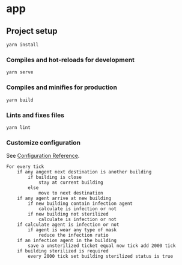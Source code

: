 # app

## Project setup
```
yarn install
```

### Compiles and hot-reloads for development
```
yarn serve
```

### Compiles and minifies for production
```
yarn build
```

### Lints and fixes files
```
yarn lint
```

### Customize configuration
See [Configuration Reference](https://cli.vuejs.org/config/).

````
For every tick
    if any angent next destination is another building
        if building is close
            stay at current building
        else
            move to next destination
    if any agent arrive at new building
        if new building contain infection agent
            calculate is infection or not
        if new building not sterilized
            calculate is infection or not
    if calculate agent is infection or not
        if agent is wear any type of mask
            reduce the infection ratio
    if an infection agent in the building 
        save a unsterilized ticket equal now tick add 2000 tick
    if building sterilized is required
        every 2000 tick set building sterilized status is true
        
````